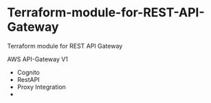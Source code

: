 # Terraform-module-for-REST-API-Gateway
Terraform module for REST API Gateway

AWS API-Gateway V1
- Cognito
- RestAPI
- Proxy Integration
- 

